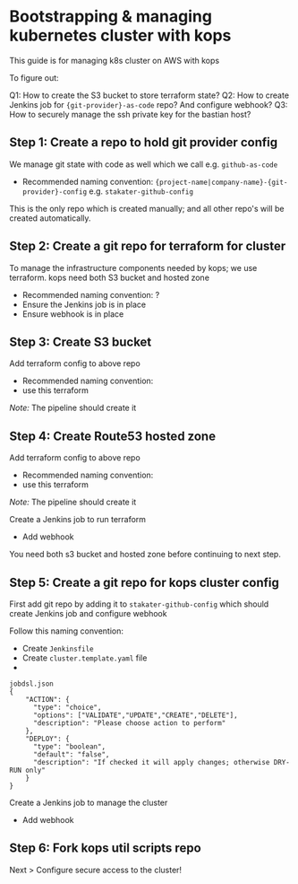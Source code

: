 # Bootstrapping & managing kubernetes cluster with kops

This guide is for managing k8s cluster on AWS with kops

To figure out:

Q1: How to create the S3 bucket to store terraform state?
Q2: How to create Jenkins job for `{git-provider}-as-code` repo? And configure webhook?
Q3: How to securely manage the ssh private key for the bastian host?

## Step 1: Create a repo to hold git provider config

We manage git state with code as well which we call e.g. `github-as-code`

- Recommended naming convention: `{project-name|company-name}-{git-provider}-config` e.g. `stakater-github-config`

This is the only repo which is created manually; and all other repo's will be created automatically.

## Step 2: Create a git repo for terraform for cluster

To manage the infrastructure components needed by kops; we use terraform. kops need both S3 bucket and hosted zone

- Recommended naming convention: ?
- Ensure the Jenkins job is in place
- Ensure webhook is in place

## Step 3: Create S3 bucket

Add terraform config to above repo

- Recommended naming convention:  
- use this terraform

_Note:_ The pipeline should create it

## Step 4: Create Route53 hosted zone 

Add terraform config to above repo

- Recommended naming convention:  
- use this terraform

_Note:_ The pipeline should create it

Create a Jenkins job to run terraform

- Add webhook

You need both s3 bucket and hosted zone before continuing to next step.

## Step 5: Create a git repo for kops cluster config

First add git repo by adding it to `stakater-github-config` which should create Jenkins job and configure webhook

Follow this naming convention:

- Create `Jenkinsfile`
- Create `cluster.template.yaml` file
- 

```
jobdsl.json
{
    "ACTION": {
      "type": "choice",
      "options": ["VALIDATE","UPDATE","CREATE","DELETE"],
      "description": "Please choose action to perform"
    },
    "DEPLOY": {
      "type": "boolean",
      "default": "false",
      "description": "If checked it will apply changes; otherwise DRY-RUN only"
    }
}
```

Create a Jenkins job to manage the cluster

- Add webhook

## Step 6: Fork kops util scripts repo

Next > Configure secure access to the cluster!